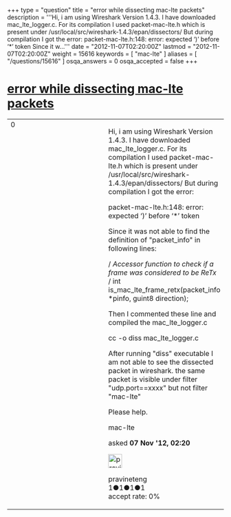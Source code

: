 +++
type = "question"
title = "error  while dissecting mac-lte packets"
description = '''Hi, i am using Wireshark Version 1.4.3. I have downloaded mac_lte_logger.c. For its compilation I used packet-mac-lte.h which is present under /usr/local/src/wireshark-1.4.3/epan/dissectors/ But during compilation I got the error: packet-mac-lte.h:148: error: expected ‘)’ before ‘*’ token Since it w...'''
date = "2012-11-07T02:20:00Z"
lastmod = "2012-11-07T02:20:00Z"
weight = 15616
keywords = [ "mac-lte" ]
aliases = [ "/questions/15616" ]
osqa_answers = 0
osqa_accepted = false
+++

<div class="headNormal">

# [error while dissecting mac-lte packets](/questions/15616/error-while-dissecting-mac-lte-packets)

</div>

<div id="main-body">

<div id="askform">

<table id="question-table" style="width:100%;"><colgroup><col style="width: 50%" /><col style="width: 50%" /></colgroup><tbody><tr class="odd"><td style="width: 30px; vertical-align: top"><div class="vote-buttons"><span id="post-15616-upvote" class="ajax-command post-vote up" rel="nofollow" title="I like this post (click again to cancel)"> </span><div id="post-15616-score" class="post-score" title="current number of votes">0</div><span id="post-15616-downvote" class="ajax-command post-vote down" rel="nofollow" title="I dont like this post (click again to cancel)"> </span> <span id="favorite-mark" class="ajax-command favorite-mark" rel="nofollow" title="mark/unmark this question as favorite (click again to cancel)"> </span><div id="favorite-count" class="favorite-count"></div></div></td><td><div id="item-right"><div class="question-body"><p>Hi, i am using Wireshark Version 1.4.3. I have downloaded mac_lte_logger.c. For its compilation I used packet-mac-lte.h which is present under /usr/local/src/wireshark-1.4.3/epan/dissectors/ But during compilation I got the error:</p><p>packet-mac-lte.h:148: error: expected ‘)’ before ‘*’ token</p><p>Since it was not able to find the definition of "packet_info" in following lines:</p><p>/ <em>Accessor function to check if a frame was considered to be ReTx</em> / int is_mac_lte_frame_retx(packet_info *pinfo, guint8 direction);</p><p>Then I commented these line and compiled the mac_lte_logger.c</p><p>cc -o diss mac_lte_logger.c</p><p>After running "diss" executable I am not able to see the dissected packet in wireshark. the same packet is visible under filter "udp.port==xxxx" but not filter "mac-lte"</p><p>Please help.<br />
</p></div><div id="question-tags" class="tags-container tags"><span class="post-tag tag-link-mac-lte" rel="tag" title="see questions tagged &#39;mac-lte&#39;">mac-lte</span></div><div id="question-controls" class="post-controls"></div><div class="post-update-info-container"><div class="post-update-info post-update-info-user"><p>asked <strong>07 Nov '12, 02:20</strong></p><img src="https://secure.gravatar.com/avatar/c234383a5e571778032d0fc85af5c327?s=32&amp;d=identicon&amp;r=g" class="gravatar" width="32" height="32" alt="pravineteng&#39;s gravatar image" /><p><span>pravineteng</span><br />
<span class="score" title="1 reputation points">1</span><span title="1 badges"><span class="badge1">●</span><span class="badgecount">1</span></span><span title="1 badges"><span class="silver">●</span><span class="badgecount">1</span></span><span title="1 badges"><span class="bronze">●</span><span class="badgecount">1</span></span><br />
<span class="accept_rate" title="Rate of the user&#39;s accepted answers">accept rate:</span> <span title="pravineteng has no accepted answers">0%</span> </br></p></div></div><div id="comments-container-15616" class="comments-container"></div><div id="comment-tools-15616" class="comment-tools"></div><div class="clear"></div><div id="comment-15616-form-container" class="comment-form-container"></div><div class="clear"></div></div></td></tr></tbody></table>

</div>

</div>

